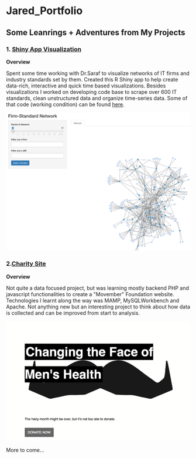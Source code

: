 # Jared_Portfolio

## Some Leanrings + Adventures from My Projects

### 1. [Shiny App Visualization](https://github.com/jaredc7/research_public/blob/main/app.R)

**Overview**

Spent some time working with Dr.Saraf to visualize networks of IT firms and industry standards set by them. Created this R Shiny app to help create data-rich, interactive and quick time based visualizations. Besides visualizations I worked on developing code base to scrape over 600 IT standards, clean unstructured data and organize time-series data. Some of that code (working condition) can be found [here](https://github.com/jaredc7/research_public). 

![](/images/Screen%20Shot%202021-01-27%20at%2010.56.55%20PM.png)

### 2.[Charity Site](https://github.com/jaredc7/465_project)

**Overview**

Not quite a data focused project, but was learning mostly backend PHP and javascript functionalities to create a "Movember" Foundation website. Technologies I learnt along the way was MAMP, MySQLWorkbench and Apache. Not anything new but an interesting project to think about how data is collected and can be improved from start to analysis.

![](/images/Screen%20Shot%202021-01-27%20at%2011.23.27%20PM.png)

More to come...
